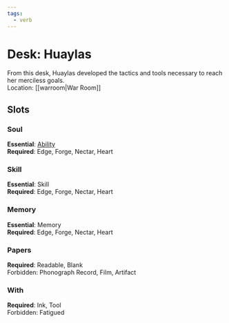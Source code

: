 ```yaml
---
tags:
  - verb
---
```

# Desk: Huaylas
From this desk, Huaylas developed the tactics and tools necessary to reach her merciless goals.
<br>Location: [[warroom|War Room]]
## Slots
### Soul
**Essential**: [Ability](https://uadaf.theevilroot.xyz/rowenarium/element/ability)<br>
**Required**: Edge, Forge, Nectar, Heart
### Skill
**Essential**: Skill<br>
**Required**: Edge, Forge, Nectar, Heart
### Memory
**Essential**: Memory<br>
**Required**: Edge, Forge, Nectar, Heart
### Papers
**Required**: Readable, Blank<br>
Forbidden: Phonograph Record, Film, Artifact
### With
**Required**: Ink, Tool<br>
Forbidden: Fatigued

